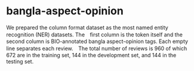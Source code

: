 # bangla-aspect-opinion
We prepared the column format dataset as the most named entity recognition (NER) datasets. The　first column is the token itself and the second column is BIO-annotated bangla aspect-opinion tags. Each empty line separates each review.　The total number of reviews is 960 of which 672 are in the training set, 144 in the development set, and 144 in the testing set.
